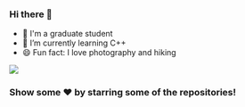 ### Hi there 👋

<!--
**KeyForce/KeyForce** is a ✨ _special_ ✨ repository because its `README.md` (this file) appears on your GitHub profile.

Here are some ideas to get you started:

- 🔭 I’m currently working on ...
- 🌱 I’m currently learning  C++
- 👯 I’m looking to collaborate on ...
- 🤔 I’m looking for help with ...
- 💬 Ask me about ...
- 📫 How to reach me: ...
- 😄 Pronouns: ...
- ⚡ Fun fact: I love to 
  -->

- 🔭 I'm a graduate student
- 🌱 I’m currently learning  C++
- 😄 Fun fact: I love photography and hiking

[<div align=left><img src ="https://github-readme-stats.vercel.app/api?username=KeyForce&count_private=true&hide_border=true&show_icons=true"/></div>](https://github.com/KeyForce)

### Show some ❤️ by starring some of the repositories!

